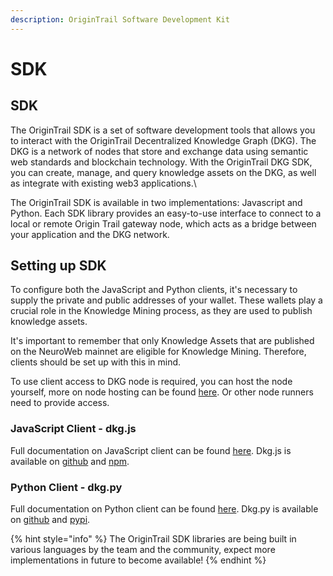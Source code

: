 ```yaml
---
description: OriginTrail Software Development Kit
---
```


# SDK

## SDK

The OriginTrail SDK is a set of software development tools that allows you to interact with the OriginTrail Decentralized Knowledge Graph (DKG). The DKG is a network of nodes that store and exchange data using semantic web standards and blockchain technology. With the OriginTrail DKG SDK, you can create, manage, and query knowledge assets on the DKG, as well as integrate with existing web3 applications.\


The OriginTrail SDK is available in two implementations: Javascript and Python. Each SDK library provides an easy-to-use interface to connect to a local or remote Origin Trail gateway node, which acts as a bridge between your application and the DKG network.

## Setting up SDK

To configure both the JavaScript and Python clients, it's necessary to supply the private and public addresses of your wallet. These wallets play a crucial role in the Knowledge Mining process, as they are used to publish knowledge assets.&#x20;

It's important to remember that only Knowledge Assets that are published on the NeuroWeb mainnet are eligible for Knowledge Mining. Therefore, clients should be set up with this in mind.

To use client access to DKG node is required, you can host the node yourself, more on node hosting can be found [here](https://docs.origintrail.io/decentralized-knowledge-graph/node-setup-instructions). Or other node runners need to provide access.

### JavaScript Client - dkg.js

Full documentation on JavaScript client can be found [here](https://docs.origintrail.io/decentralized-knowledge-graph/dkg-sdk/dkg-v6-js-client). Dkg.js is available on [github](https://github.com/OriginTrail/dkg.js) and [npm](https://www.npmjs.com/package/dkg.js).

### Python Client - dkg.py

Full documentation on Python client can be found [here](https://docs.origintrail.io/decentralized-knowledge-graph/dkg-sdk/dkg-v6-py-client). Dkg.py is available on [github](https://github.com/OriginTrail/dkg.py) and [pypi](https://pypi.org/project/dkg/).

{% hint style="info" %}
The OriginTrail SDK libraries are being built in various languages by the team and the community, expect more implementations in future to become available!
{% endhint %}
